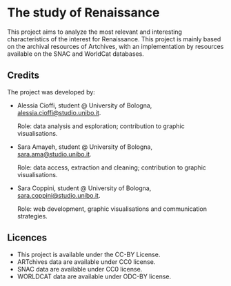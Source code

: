 # The study of Renaissance 
This project aims to analyze the most relevant and interesting characteristics of the interest for Renaissance.
This project is mainly based on the archival resources of Artchives, with an implementation by resources available on the SNAC and WorldCat databases.

## Credits
The project was developed by:

- Alessia Cioffi, student @ University of Bologna, alessia.cioffi@studio.unibo.it. 

    Role: data analysis and esploration; contribution to graphic visualisations.
    
- Sara Amayeh, student @ University of Bologna, sara.ama@studio.unibo.it. 

    Role: data access, extraction and cleaning; contribution to graphic visualisations.
    
- Sara Coppini, student @ University of Bologna, sara.coppini@studio.unibo.it. 

    Role: web development, graphic visualisations and communication strategies.

## Licences
- This project is available under the CC-BY License.
- ARTchives data are available under CC0 license.
- SNAC data are available under CC0 license.
- WORLDCAT data are available under ODC-BY license.
